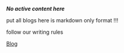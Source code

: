 ***No active content here***

put all blogs here
is markdown only format !!!

follow our writing rules

[Blog](https://docs.greenitglobe.com/gig/www_gig.tech2.0/src/master/www.gig.tech/content/blog)